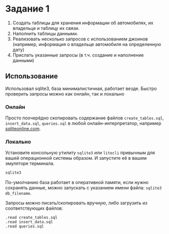 # Задание 1

1) Создать таблицы для хранения информации об автомобилях, их владельце и таблицу их
связи.
1) Наполнить таблицы данными.
1) Реализовать несколько запросов с использованием джоинов (например, информация о владельце автомобиля на определенную дату)
1) Прислать указанные запросы (в т.ч. создание и наполнение данными)

## Использование

Использовал sqlite3, база минималистичная, работает везде. Быстро проверить запросы можно как онлайн, так и локально

### Онлайн
Просто поочерёдно скопировать содержание файлов `create_tables.sql`, `insert_data.sql`, `queries.sql` в любой онлайн-интерпретатор, например [sqliteonline.com](https://sqliteonline.com/).

### Локально
Установите консольную утилиту `sqlite3` или `litecli` привычным для вашей операционной системы образом. И запустите её в вашем эмуляторе терминала.

```sh
sqlite3
```
По-умолчанию база работает в оперативной памяти, если нужно сохранять данные, можно запускать с указанием имени файла: `sqlite3 db_filename`.

Запросы можно писать/скопировать вручную, либо загрузить из соответствующих файлов:
```sqlite3
.read create_tables.sql
.read insert_data.sql
.read queries.sql
```
